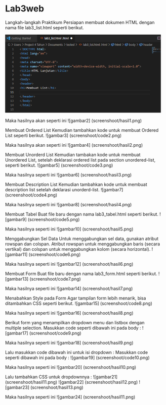 # Lab3web

Langkah-langkah Praktikum
Persiapan membuat dokumen HTML dengan nama file lab3_list.html seperti berikut.

![gambar1](Screenshoot/code1.png)

Maka hasilnya akan seperti ini
![gambar2] (screenshoot/hasil1.png)

Membuat Ordered List
Kemudian tambahkan kode untuk membuat Ordered List seperti berikut.
![gambar3] (screenshoot/code2.png)

Maka hasilnya akan seperti ini
![gambar4] (screenshoot/hasil2.png)

Membuat Unorderd List
Kemudian tambakan kode  untuk  membuat  Unordered List,  setelah  deklarasi ordered list  pada section unordered-list, seperti berikut.
![gambar5] (screenshoot/code3.png)

Maka hasilnya seperti ini 
![gambar6] (screenshoot/hasil3.png)

Membuat Description List
Kemudian tambahkan kode untuk membuat description list setelah deklarasi unorderd-list.
![gambar7] (screenshoot/code4.png)

Maka hasilnya seperti ini 
![gambar8] (screenshoot/hasil4.png)

Membuat Tabel
Buat file baru dengan nama lab3_tabel.html seperti berikut.
![gambar9] (screenshoot/code5.png)

Maka hasilnya seperti ini 
![gambar10] (screenshoot/hasil5.png)

Menggabungkan Sel Data
Untuk menggabungkan sel data, gunakan atribut rowspan dan colspan. Atribut rowspan untuk menggabungkan baris (secara vertikal) dan colspan untuk menggabungkan kolom (secara horizontal).
![gambar11] (screenshoot/code6.png)

Maka hasilnya seperti ini 
![gambar12] (screenshoot/hasil6.png)

Membuat Form
Buat file baru dengan nama lab3_form.html seperti berikut.
![gambar13] (screenshoot/code7.png)

Maka hasilnya seperti ini 
![gambar14] (screenshoot/hasil7.png)

Menabahkan Style pada Form
Agar tampilan form lebih menarik, bisa ditambahkan CSS seperti berikut.
![gambar15] (screenshoot/code8.png)

Maka hasilnya seperti ini 
![gambar16] (screenshoot/hasil8.png)

Berikut form yang menampilkan dropdown menu dan listbox dengan multiple selection.
Masukkan code seperti dibawah ini pada body :
![gambar17] (screenshoot/code9.png)

Maka hasilnya seperti ini 
![gambar18] (screenshoot/hasil9.png)

Lalu masukkan code dibawah ini untuk isi dropdown :
Masukkan code seperti dibawah ini pada body :
![gambar19] (screenshoot/code10.png)

Maka hasilnya seperti ini 
![gambar20] (screenshoot/hasil10.png)

Lalu tambahkan CSS untuk dropdownnya :
![gambar21] (screenshoot/hasil11.png)
![gambar22] (screenshoot/hasil12.png)
![gambar23] (screenshoot/hasil13.png)

Maka hasilnya seperti ini 
![gambar24] (screenshoot/hasil11.png)
